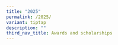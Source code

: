 ```yaml
---
title: "2025"
permalink: /2025/
variant: tiptap
description: ""
third_nav_title: Awards and scholarships
---
```

